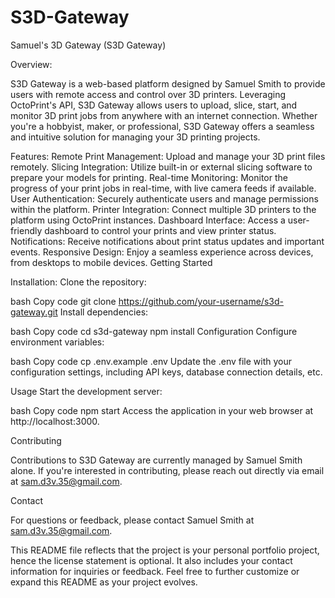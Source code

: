 # S3D-Gateway

Samuel's 3D Gateway (S3D Gateway)

Overview:

S3D Gateway is a web-based platform designed by Samuel Smith to provide users with remote access and control over 3D printers. Leveraging OctoPrint's API, S3D Gateway allows users to upload, slice, start, and monitor 3D print jobs from anywhere with an internet connection. Whether you're a hobbyist, maker, or professional, S3D Gateway offers a seamless and intuitive solution for managing your 3D printing projects.

Features:
Remote Print Management: Upload and manage your 3D print files remotely.
Slicing Integration: Utilize built-in or external slicing software to prepare your models for printing.
Real-time Monitoring: Monitor the progress of your print jobs in real-time, with live camera feeds if available.
User Authentication: Securely authenticate users and manage permissions within the platform.
Printer Integration: Connect multiple 3D printers to the platform using OctoPrint instances.
Dashboard Interface: Access a user-friendly dashboard to control your prints and view printer status.
Notifications: Receive notifications about print status updates and important events.
Responsive Design: Enjoy a seamless experience across devices, from desktops to mobile devices.
Getting Started

Installation:
Clone the repository:

bash
Copy code
git clone https://github.com/your-username/s3d-gateway.git
Install dependencies:

bash
Copy code
cd s3d-gateway
npm install
Configuration
Configure environment variables:

bash
Copy code
cp .env.example .env
Update the .env file with your configuration settings, including API keys, database connection details, etc.

Usage
Start the development server:

bash
Copy code
npm start
Access the application in your web browser at http://localhost:3000.

Contributing

Contributions to S3D Gateway are currently managed by Samuel Smith alone. If you're interested in contributing, please reach out directly via email at sam.d3v.35@gmail.com.

Contact

For questions or feedback, please contact Samuel Smith at sam.d3v.35@gmail.com.

This README file reflects that the project is your personal portfolio project, hence the license statement is optional. It also includes your contact information for inquiries or feedback. Feel free to further customize or expand this README as your project evolves.
